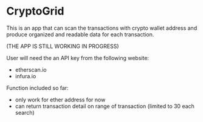 # CryptoGrid

This is an app that can scan the transactions with crypto wallet address and produce organized and readable data for each transaction.

(THE APP IS STILL WORKING IN PROGRESS)

User will need the an API key from the following website:
- etherscan.io
- infura.io

Function included so far:
- only work for ether address for now
- can return transaction detail on range of transaction (limited to 30 each search)
